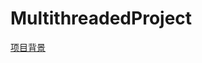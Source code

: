 # MultithreadedProject
[项目背景](https://github.com/xurui742744538/MultithreadedProject/wiki/%E5%A4%9A%E7%BA%BF%E7%A8%8B%E9%87%8D%E6%9E%84-%E5%AE%9E%E6%88%98)

